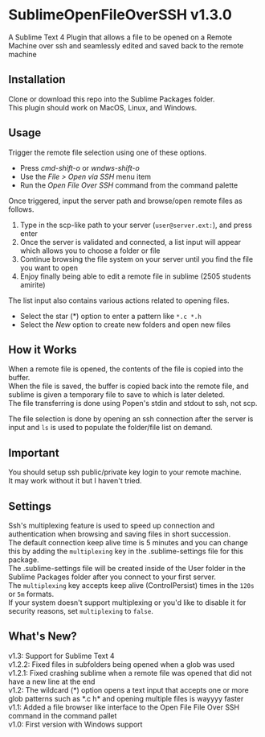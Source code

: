 # SublimeOpenFileOverSSH v1.3.0
A Sublime Text 4 Plugin that allows a file to be opened on a Remote Machine over ssh and seamlessly edited and saved back to the remote machine

## Installation
Clone or download this repo into the Sublime Packages folder.<br>
This plugin should work on MacOS, Linux, and Windows.

## Usage
Trigger the remote file selection using one of these options.
* Press _cmd-shift-o_ or _wndws-shift-o_
* Use the _File > Open via SSH_ menu item
* Run the _Open File Over SSH_ command from the command palette

Once triggered, input the server path and browse/open remote files as follows.
1. Type in the scp-like path to your server (`user@server.ext:`), and press enter
2. Once the server is validated and connected, a list input will appear which allows you to choose a folder or file
3. Continue browsing the file system on your server until you find the file you want to open
4. Enjoy finally being able to edit a remote file in sublime (2505 students amirite)

The list input also contains various actions related to opening files.
* Select the star (\*) option to enter a pattern like `*.c *.h`
* Select the _New_ option to create new folders and open new files

## How it Works
When a remote file is opened, the contents of the file is copied into the buffer.<br>
When the file is saved, the buffer is copied back into the remote file, and sublime is given a temporary file to save to which is later deleted.<br>
The file transferring is done using Popen's stdin and stdout to ssh, not scp.

The file selection is done by opening an ssh connection after the server is input and `ls` is used to populate the folder/file list on demand.

## Important
You should setup ssh public/private key login to your remote machine.<br>
It may work without it but I haven't tried.

## Settings
Ssh's multiplexing feature is used to speed up connection and authentication when browsing and saving files in short succession.<br>
The default connection keep alive time is 5 minutes and you can change this by adding the `multiplexing` key in the .sublime-settings file for this package.<br>
The .sublime-settings file will be created inside of the User folder in the Sublime Packages folder after you connect to your first server.<br>
The `multiplexing` key accepts keep alive (ControlPersist) times in the `120s` or `5m` formats.<br>
If your system doesn't support multiplexing or you'd like to disable it for security reasons, set `multiplexing` to `false`.


## What's New?
v1.3: Support for Sublime Text 4<br>
v1.2.2: Fixed files in subfolders being opened when a glob was used<br>
v1.2.1: Fixed crashing sublime when a remote file was opened that did not have a new line at the end<br>
v1.2: The wildcard (\*) option opens a text input that accepts one or more glob patterns such as \*.c h\* and opening multiple files is wayyyy faster<br>
v1.1: Added a file browser like interface to the Open File File Over SSH command in the command pallet<br>
v1.0: First version with Windows support
